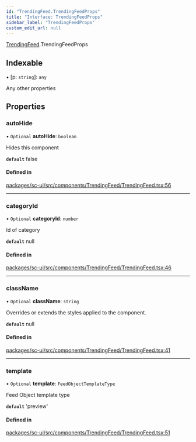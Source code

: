 ```yaml
---
id: "TrendingFeed.TrendingFeedProps"
title: "Interface: TrendingFeedProps"
sidebar_label: "TrendingFeedProps"
custom_edit_url: null
---
```


[TrendingFeed](../modules/TrendingFeed.md).TrendingFeedProps

## Indexable

▪ [p: `string`]: `any`

Any other properties

## Properties

### autoHide

• `Optional` **autoHide**: `boolean`

Hides this component

**`default`** false

#### Defined in

[packages/sc-ui/src/components/TrendingFeed/TrendingFeed.tsx:56](https://github.com/selfcommunity/community-ui/blob/1eb776a/packages/sc-ui/src/components/TrendingFeed/TrendingFeed.tsx#L56)

___

### categoryId

• `Optional` **categoryId**: `number`

Id of category

**`default`** null

#### Defined in

[packages/sc-ui/src/components/TrendingFeed/TrendingFeed.tsx:46](https://github.com/selfcommunity/community-ui/blob/1eb776a/packages/sc-ui/src/components/TrendingFeed/TrendingFeed.tsx#L46)

___

### className

• `Optional` **className**: `string`

Overrides or extends the styles applied to the component.

**`default`** null

#### Defined in

[packages/sc-ui/src/components/TrendingFeed/TrendingFeed.tsx:41](https://github.com/selfcommunity/community-ui/blob/1eb776a/packages/sc-ui/src/components/TrendingFeed/TrendingFeed.tsx#L41)

___

### template

• `Optional` **template**: `FeedObjectTemplateType`

Feed Object template type

**`default`** 'preview'

#### Defined in

[packages/sc-ui/src/components/TrendingFeed/TrendingFeed.tsx:51](https://github.com/selfcommunity/community-ui/blob/1eb776a/packages/sc-ui/src/components/TrendingFeed/TrendingFeed.tsx#L51)
